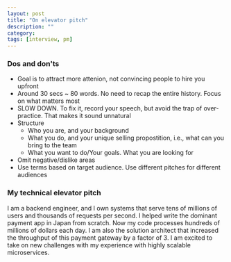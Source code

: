 ```yaml
---
layout: post
title: "On elevator pitch" 
description: ""
category: 
tags: [interview, pm]
--- 
```


### Dos and don'ts

* Goal is to attract more attenion, not convincing people to hire you upfront
* Around 30 secs ~ 80 words. No need to recap the entire history. Focus on what matters most
* SLOW DOWN. To fix it, record your speech, but avoid the trap of over-practice. That makes it sound unnatural
* Structure 
  * Who you are, and your background
  * What you do, and your unique selling propostition, i.e., what can you bring to the team
  * What you want to do/Your goals. What you are looking for
* Omit negative/dislike areas
* Use terms based on target audience. Use different pitches for different audiences

### My technical elevator pitch

I am a backend engineer, and I own systems that serve tens of millions of users and thousands of requests per second. I helped write the dominant payment app in Japan from scratch. Now my code processes hundreds of millions of dollars each day. I am also the solution architect that increased the throughput of this payment gateway by a factor of 3. I am excited to take on new challenges with my experience with highly scalable microservices. 



